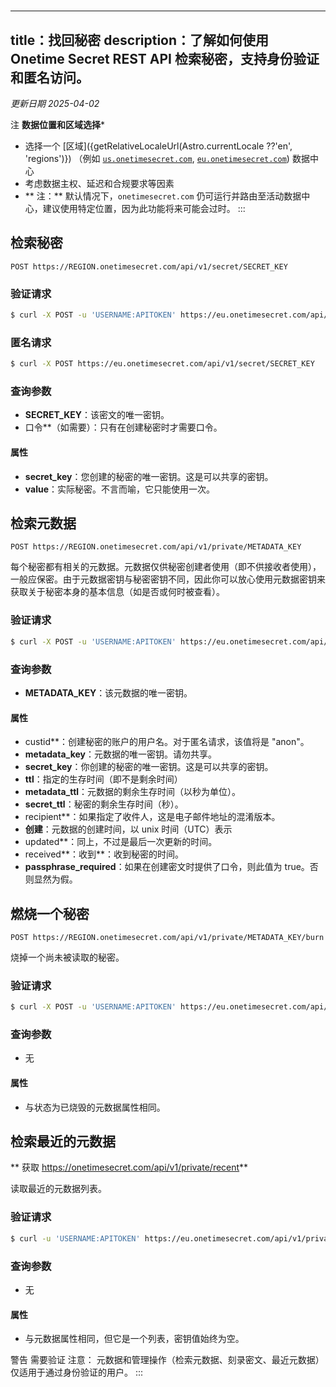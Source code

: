 #

---
title：找回秘密
description：了解如何使用 Onetime Secret REST API 检索秘密，支持身份验证和匿名访问。
---

_更新日期 2025-04-02_

注
**数据位置和区域选择***
- 选择一个 [区域]({getRelativeLocaleUrl(Astro.currentLocale ??'en', 'regions')}) （例如 [`us.onetimesecret.com`](https://us.onetimesecret.com/), [`eu.onetimesecret.com`](https://eu.onetimesecret.com/)) 数据中心
- 考虑数据主权、延迟和合规要求等因素
- ** 注：** 默认情况下，`onetimesecret.com` 仍可运行并路由至活动数据中心，建议使用特定位置，因为此功能将来可能会过时。
:::

## 检索秘密

`POST https://REGION.onetimesecret.com/api/v1/secret/SECRET_KEY`

### 验证请求

```bash
$ curl -X POST -u 'USERNAME:APITOKEN' https://eu.onetimesecret.com/api/v1/secret/SECRET_KEY
```

### 匿名请求

```bash
$ curl -X POST https://eu.onetimesecret.com/api/v1/secret/SECRET_KEY
```

### 查询参数

- **SECRET_KEY**：该密文的唯一密钥。
- 口令**（如需要）：只有在创建秘密时才需要口令。

#### 属性

- **secret_key**：您创建的秘密的唯一密钥。这是可以共享的密钥。
- **value**：实际秘密。不言而喻，它只能使用一次。

## 检索元数据

`POST https://REGION.onetimesecret.com/api/v1/private/METADATA_KEY`

每个秘密都有相关的元数据。元数据仅供秘密创建者使用（即不供接收者使用），一般应保密。由于元数据密钥与秘密密钥不同，因此你可以放心使用元数据密钥来获取关于秘密本身的基本信息（如是否或何时被查看）。

### 验证请求

```bash
$ curl -X POST -u 'USERNAME:APITOKEN' https://eu.onetimesecret.com/api/v1/private/METADATA_KEY
```

### 查询参数

- **METADATA_KEY**：该元数据的唯一密钥。

#### 属性

- custid**：创建秘密的账户的用户名。对于匿名请求，该值将是 "anon"。
- **metadata\_key**：元数据的唯一密钥。请勿共享。
- **secret\_key**：你创建的秘密的唯一密钥。这是可以共享的密钥。
- **ttl**：指定的生存时间（即不是剩余时间）
- **metadata\_ttl**：元数据的剩余生存时间（以秒为单位）。
- **secret\_ttl**：秘密的剩余生存时间（秒）。
- recipient**：如果指定了收件人，这是电子邮件地址的混淆版本。
- **创建**：元数据的创建时间，以 unix 时间（UTC）表示
- updated**：同上，不过是最后一次更新的时间。
- received**：收到**：收到秘密的时间。
- **passphrase\_required**：如果在创建密文时提供了口令，则此值为 true。否则显然为假。


## 燃烧一个秘密

`POST https://REGION.onetimesecret.com/api/v1/private/METADATA_KEY/burn`

烧掉一个尚未被读取的秘密。

### 验证请求

```bash
$ curl -X POST -u 'USERNAME:APITOKEN' https://eu.onetimesecret.com/api/v1/private/METADATA_KEY/burn
```

### 查询参数

- 无

#### 属性

- 与状态为已烧毁的元数据属性相同。

## 检索最近的元数据

** 获取 https://onetimesecret.com/api/v1/private/recent**

读取最近的元数据列表。

### 验证请求

```bash
$ curl -u 'USERNAME:APITOKEN' https://eu.onetimesecret.com/api/v1/private/recent
```

### 查询参数

- 无

#### 属性

- 与元数据属性相同，但它是一个列表，密钥值始终为空。

警告 需要验证
注意： 元数据和管理操作（检索元数据、刻录密文、最近元数据）仅适用于通过身份验证的用户。
:::
